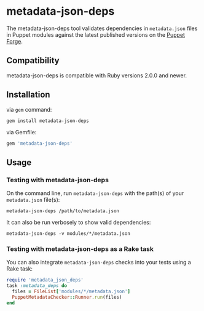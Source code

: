 # metadata-json-deps

The metadata-json-deps tool validates dependencies in `metadata.json` files in Puppet modules against the latest published versions on the [Puppet Forge](https://forge.puppet.com/).

## Compatibility

metadata-json-deps is compatible with Ruby versions 2.0.0 and newer.

## Installation

via `gem` command:
``` shell
gem install metadata-json-deps
```

via Gemfile:
``` ruby
gem 'metadata-json-deps'
```

## Usage

### Testing with metadata-json-deps

On the command line, run `metadata-json-deps` with the path(s) of your `metadata.json` file(s):

```shell
metadata-json-deps /path/to/metadata.json
```

It can also be run verbosely to show valid dependencies:

```shell
metadata-json-deps -v modules/*/metadata.json
```

### Testing with metadata-json-deps as a Rake task

You can also integrate `metadata-json-deps` checks into your tests using a Rake task:

```ruby
require 'metadata_json_deps'
task :metadata_deps do
  files = FileList['modules/*/metadata.json']
  PuppetMetadataChecker::Runner.run(files)
end
```
